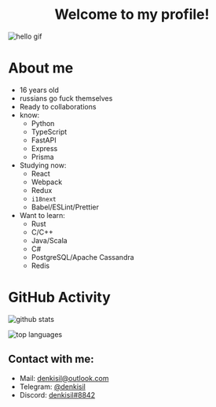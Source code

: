 <h1 align="center">Welcome to my profile!</h1>

![hello gif](https://media.tenor.com/PVOLP-zHqooAAAAC/hello.gif)

# About me
- 16 years old
- russians go fuck themselves
- Ready to collaborations
- know:
  - Python
  - TypeScript
  - FastAPI
  - Express
  - Prisma
- Studying now:
  - React
  - Webpack
  - Redux
  - `i18next`
  - Babel/ESLint/Prettier
- Want to learn:
  - Rust
  - C/C++
  - Java/Scala
  - C#
  - PostgreSQL/Apache Cassandra
  - Redis

# GitHub Activity

![github stats](https://github-readme-stats.vercel.app/api?username=denkisil&theme=dark&show_icons=true)

![top languages](https://github-readme-stats.vercel.app/api/top-langs?username=denkisil&theme=dark&layout=compact&show_icons=true)

## Contact with me:
- Mail: denkisil@outlook.com
- Telegram: [@denkisil](https://t.me/denkisil)
- Discord: [denkisil#8842](https://discord.com/users/user/1034708466977214464)
